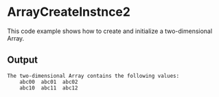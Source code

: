 # ArrayCreateInstnce2

This code example shows how to create and initialize a two-dimensional Array.

## Output

```
The two-dimensional Array contains the following values:
    abc00  abc01  abc02
    abc10  abc11  abc12
```
